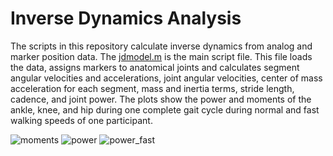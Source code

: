 # Inverse Dynamics Analysis
The scripts in this repository calculate inverse dynamics from analog and marker position data. The [jdmodel.m](jdmodel.m) is the main script file. This file loads the data, assigns markers to anatomical joints and calculates segment angular velocities and accelerations, joint angular velocities, center of mass acceleration for each segment, mass and inertia terms, stride length, cadence, and joint power. The plots show the power and moments of the ankle, knee, and hip during one complete gait cycle during normal and fast walking speeds of one participant. 

![moments](images/moments.jpg)
![power](images/power.jpg)
![power_fast](images/power_fast.jpg)

